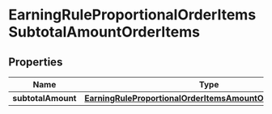 

# EarningRuleProportionalOrderItemsSubtotalAmountOrderItems


## Properties

| Name | Type | Description | Notes |
|------------ | ------------- | ------------- | -------------|
|**subtotalAmount** | [**EarningRuleProportionalOrderItemsAmountOrderItemsAmount**](EarningRuleProportionalOrderItemsAmountOrderItemsAmount.md) |  |  |



